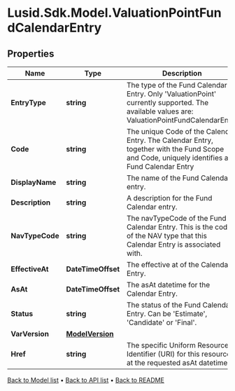 # Lusid.Sdk.Model.ValuationPointFundCalendarEntry

## Properties

Name | Type | Description | Notes
------------ | ------------- | ------------- | -------------
**EntryType** | **string** | The type of the Fund Calendar Entry. Only &#39;ValuationPoint&#39; currently supported. The available values are: ValuationPointFundCalendarEntry | 
**Code** | **string** | The unique Code of the Calendar Entry. The Calendar Entry, together with the Fund Scope and Code, uniquely identifies a Fund Calendar Entry | 
**DisplayName** | **string** | The name of the Fund Calendar entry. | 
**Description** | **string** | A description for the Fund Calendar entry. | [optional] 
**NavTypeCode** | **string** | The navTypeCode of the Fund Calendar Entry. This is the code of the NAV type that this Calendar Entry is associated with. | 
**EffectiveAt** | **DateTimeOffset** | The effective at of the Calendar Entry. | 
**AsAt** | **DateTimeOffset** | The asAt datetime for the Calendar Entry. | 
**Status** | **string** | The status of the Fund Calendar Entry. Can be &#39;Estimate&#39;, &#39;Candidate&#39; or &#39;Final&#39;. | 
**VarVersion** | [**ModelVersion**](ModelVersion.md) |  | 
**Href** | **string** | The specific Uniform Resource Identifier (URI) for this resource at the requested asAt datetime. | [optional] 

[Back to Model list](../README.md#documentation-for-models) &#8226; [Back to API list](../README.md#documentation-for-api-endpoints) &#8226; [Back to README](../README.md)

